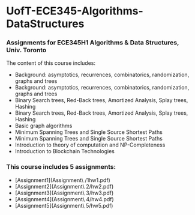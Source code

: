 # UofT-ECE345-Algorithms-DataStructures
### Assignments for ECE345H1 Algorithms &amp; Data Structures, Univ. Toronto  
The content of this course includes:
* Background: asymptotics, recurrences, combinatorics, randomization, graphs and trees
* Background: asymptotics, recurrences, combinatorics, randomization, graphs and trees
* Binary Search trees, Red-Back trees, Amortized Analysis, Splay trees, Hashing
* Binary Search trees, Red-Back trees, Amortized Analysis, Splay trees, Hashing
* Basic graph algorithms
* Minimum Spanning Trees and Single Source Shortest Paths
* Minimum Spanning Trees and Single Source Shortest Paths
* Introduction to theory of computation and NP-Completeness
* Introduction to Blockchain Technologies

### This course includes 5 assignments:
* [Assignment1](Assignment\ /1hw1.pdf)
* [Assignment2](Assignment\ 2/hw2.pdf) 
* [Assignment3](Assignment\ 3/hw3.pdf) 
* [Assignment4](Assignment\ 4/hw4.pdf) 
* [Assignment5](Assignment\ 5/hw5.pdf) 
